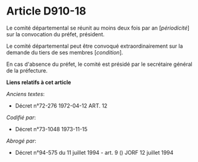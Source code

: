 # Article D910-18

Le comité départemental se réunit au moins deux fois par an [*périodicité*] sur la convocation du préfet, président.

Le comité départemental peut être convoqué extraordinairement sur la demande du tiers de ses membres [*condition*].

En cas d'absence du préfet, le comité est présidé par le secrétaire général de la préfecture.

**Liens relatifs à cet article**

_Anciens textes_:

  - Décret n°72-276 1972-04-12 ART. 12

_Codifié par_:

  - Décret n°73-1048 1973-11-15

_Abrogé par_:

  - Décret n°94-575 du 11 juillet 1994 - art. 9 () JORF 12 juillet 1994
